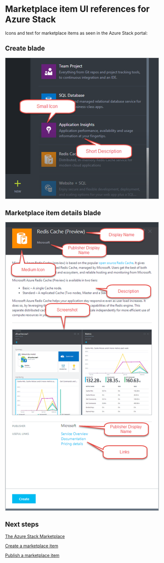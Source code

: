 <properties
	pageTitle="Marketplace Item metadata for Azure Stack | Microsoft Azure"
	description="View the Marketplace Item metadata for Azure Stack."
	services="azure-stack"
	documentationCenter=""
	authors="rupisure"
	manager="byronr"
	editor=""/>

<tags
	ms.service="azure-stack"
	ms.workload="na"
	ms.tgt_pltfrm="na"
	ms.devlang="na"
	ms.topic="article"
	ms.date="01/29/2016"
	ms.author="rupisure"/>

# Marketplace item UI references for Azure Stack

Icons and text for marketplace items as seen in the Azure Stack portal:

## Create blade

![](media/azure-stack-marketplace-item-ui-reference/image1.png)


## Marketplace item details blade

![](media/azure-stack-marketplace-item-ui-reference/image3.png)

## Next steps

[The Azure Stack Marketplace](azure-stack-marketplace.md)

[Create a marketplace item](azure-stack-create-marketplace-item.md)

[Publish a marketplace item](azure-stack-publish-marketplace-item.md)
